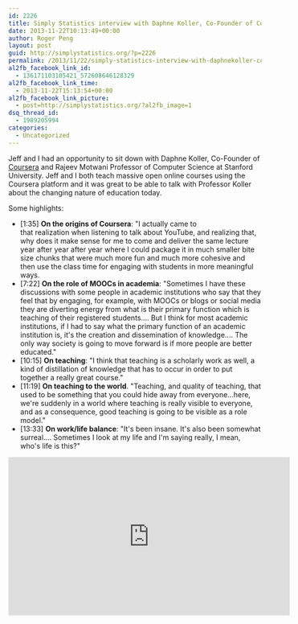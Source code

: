 ```yaml
---
id: 2226
title: Simply Statistics interview with Daphne Koller, Co-Founder of Coursera
date: 2013-11-22T10:13:49+00:00
author: Roger Peng
layout: post
guid: http://simplystatistics.org/?p=2226
permalink: /2013/11/22/simply-statistics-interview-with-daphnekoller-co-founder-of-coursera/
al2fb_facebook_link_id:
  - 136171103105421_572608646128329
al2fb_facebook_link_time:
  - 2013-11-22T15:13:54+00:00
al2fb_facebook_link_picture:
  - post=http://simplystatistics.org/?al2fb_image=1
dsq_thread_id:
  - 1989205994
categories:
  - Uncategorized
---
```


Jeff and I had an opportunity to sit down with Daphne Koller, Co-Founder of [Coursera](http://coursera.org) and Rajeev Motwani Professor of Computer Science at Stanford University. Jeff and I both teach massive open online courses using the Coursera platform and it was great to be able to talk with Professor Koller about the changing nature of education today.

Some highlights:

  * [1:35] **On the origins of Coursera**: "I actually came to that realization when listening to talk about YouTube, and realizing that, why does it make sense for me to come and deliver the same lecture year after year after year where I could package it in much smaller bite size chunks that were much more fun and much more cohesive and then use the class time for engaging with students in more meaningful ways.
  * [7:22] **On the role of MOOCs in academia**: "Sometimes I have these discussions with some people in academic institutions who say that they feel that by engaging, for example, with MOOCs or blogs or social media they are diverting energy from what is their primary function which is teaching of their registered students.... But I think for most academic institutions, if I had to say what the primary function of an academic institution is, it's the creation and dissemination of knowledge.... The only way society is going to move forward is if more people are better educated."
  * [10:15] **On teaching**: "I think that teaching is a scholarly work as well, a kind of distillation of knowledge that has to occur in order to put together a really great course."
  * [11:19] **On teaching to the world**. "Teaching, and quality of teaching, that used to be something that you could hide away from everyone...here, we're suddenly in a world where teaching is really visible to everyone, and as a consequence, good teaching is going to be visible as a role model."
  * [13:33] **On work/life balance**: "It's been insane. It's also been somewhat surreal.... Sometimes I look at my life and I'm saying really, I mean, who's life is this?"

<iframe width="560" height="315" src="https://www.youtube.com/embed/6Mx3_9fo_aE" frameborder="0" allowfullscreen></iframe>
